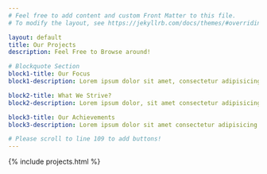 ```yaml
---
# Feel free to add content and custom Front Matter to this file.
# To modify the layout, see https://jekyllrb.com/docs/themes/#overriding-theme-defaults

layout: default
title: Our Projects
description: Feel Free to Browse around!

# Blockquote Section
block1-title: Our Focus
block1-description: Lorem ipsum dolor sit amet, consectetur adipisicing elit. Sint totam quisquam rem impedit temporibus quam voluptate excepturi commodi dolorum, autem nihil odio? Cum numquam similique illo, labore cupiditate cumque nemo!

block2-title: What We Strive?
block2-description: Lorem ipsum dolor, sit amet consectetur adipisicing elit. Iure, voluptatem animi nesciunt repudiandae error a magnam quo excepturi facilis dolores voluptates natus, illo vel provident minus libero sit accusantium modi.

block3-title: Our Achievements
block3-description: Lorem ipsum dolor sit amet consectetur adipisicing elit. Asperiores in harum porro explicabo doloribus dolore placeat, id commodi accusantium quaerat corrupti itaque dolorum qui dolor cumque quod. Minus, nemo inventore. quaerat corrupti itaque dolorum qui dolor cumque quod. Minus, nemo inventore.

# Please scroll to line 109 to add buttons!
---
```


{% include projects.html %}

<script>
$(document).ready(function(){

    var totalButtonAmount = 0;
    var projectDropdownState = 0;
    var projectArrow = $('section.project-section .sub-menu i');

    var width = $(window).width();
    $(window).on('resize', function() {
        if ($(this).width() !== width) {
            width = $(this).width();
            //console.log('$(this).width() = ' + width);
        }

        if (width > 1050) {
            $('section.project-section .buttons').fadeIn('slow');
        } else {
            $('section.project-section .buttons').fadeOut('slow');
            projectArrow.addClass('fa-chevron-down').removeClass('fa-chevron-up');
            projectDropdownState = 0;
        }
    });

    function createProjectButtonDivP(buttonName) {

        const p = $('<p>', {
            html: buttonName
        });

        return p;
    }

    function createProjectButtonDivImg() {

        const img = $('<img>', {
            src: '/assets/img/project-icon.png'
        });

        return img;
    }

    function createProjectButtonDiv(buttonName) {

        const buttonInnerDiv = $('<div>');
        
        buttonInnerDiv.append(createProjectButtonDivImg());
        buttonInnerDiv.append(createProjectButtonDivP(buttonName));
    
        return buttonInnerDiv;
    }

    function createProjectButton(buttonNumber, buttonName) {
        
        const button = $('<button>', {
            id: 'project' + buttonNumber,
            class: 'each-project-btn'
            // html: buttonName
        });

        button.append(createProjectButtonDiv(buttonName));
    
        return button;
    }
    
    function prepareProjectButton(object) {
        
        const buttonsDiv = $('<div>', {
            class: 'buttons'
        });
    
        for (var i = 0; i < arguments.length; i++) {
            object = arguments[i];
            buttonsDiv.append(createProjectButton(object.buttonNo, object.buttonDes));
        }

        totalButtonAmount = i;
        //console.log('totalButtonAmount = ' + totalButtonAmount);

        return buttonsDiv;
    }
    
    var projectBtnSection = $('section.project-section .catalog');
    projectBtnSection.append(prepareProjectButton(


        //This section is all you need to edit!
        {buttonNo: '1', buttonDes: 'Employee Exit Survey Analysis'},
        {buttonNo: '2', buttonDes: 'Staff Retention Analysis'},
        {buttonNo: '3', buttonDes: 'COVID-19 Return to the Office Analysis'},
    ));

    $('section.project-section .sub-menu div').click(function(){
        if (projectDropdownState == 0) {
            $('section.project-section .buttons').fadeIn('slow').css('display', 'flex');
            projectArrow.addClass('fa-chevron-up').removeClass('fa-chevron-down');
            projectDropdownState = 1;
        } else {
            $('section.project-section .buttons').fadeOut('slow');
            projectArrow.addClass('fa-chevron-down').removeClass('fa-chevron-up');
            projectDropdownState = 0;
        }
    });

    function projectButtonClick(number) {

        var buttonID = 'project' + number;
        var getButtonID = 'button#' + buttonID;
        var loadURL = '/projects/' + buttonID;

        $(getButtonID).click(function(){
            $('.individual-project').empty();
            $('.individual-project').load(loadURL);

            $([document.documentElement, document.body]).animate({  
                scrollTop: $('#project-section').offset().top
            }, 1000);

            if (width < 1050) {
                $('section.project-section .buttons').fadeOut('slow');
                projectArrow.addClass('fa-chevron-down').removeClass('fa-chevron-up');
                projectDropdownState = 0;
            }
        });
        // console.log(buttonID);
        // console.log(getButtonID);
        // console.log(loadURL);
    }

    for (var p = 1; p <= totalButtonAmount; p++) {
        projectButtonClick(p);
    }
    
});
</script>

